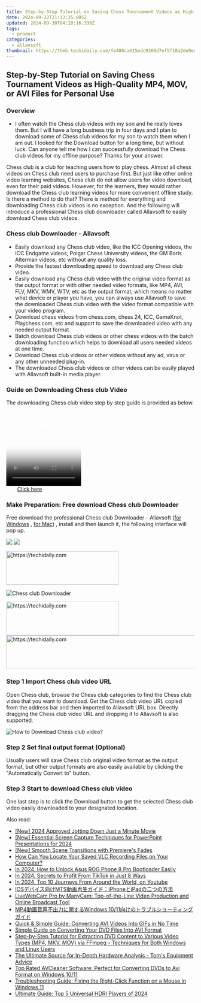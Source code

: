 ```yaml
---
title: Step-by-Step Tutorial on Saving Chess Tournament Videos as High-Quality MP4, MOV, or AVI Files for Personal Use
date: 2024-09-22T21:13:35.085Z
updated: 2024-09-30T04:20:16.330Z
tags:
  - product
categories:
  - allavsoft
thumbnail: https://thmb.techidaily.com/fe488ca615edc9308d7ef5f18a2de9eeeab475c2bf30ee9f714175262d3f8617.jpeg
---
```


## Step-by-Step Tutorial on Saving Chess Tournament Videos as High-Quality MP4, MOV, or AVI Files for Personal Use

### Overview

* I often watch the Chess club videos with my son and he really loves them. But I will have a long business trip in four days and I plan to download some of Chess club videos for my son to watch them when I am out. I looked for the Download button for a long time, but without luck. Can anyone tell me how I can successfully download the Chess club videos for my offline purpose? Thanks for your answer.

Chess club is a club for teaching users how to play chess. Almost all chess videos on Chess club need users to purchase first. But just like other online video learning websites, Chess club do not allow users for video download, even for their paid videos. However, for the learners, they would rather download the Chess club learning videos for more convenient offline study. Is there a method to do that? There is method for everything and downloading Chess club videos is no exception. And the following will introduce a professional Chess club downloader called Allavsoft to easily download Chess club videos.

### Chess club Downloader - Allavsoft

* Easily download any Chess club video, like the ICC Opening videos, the ICC Endgame videos, Polgar Chess University videos, the GM Boris Alterman videos, etc without any quality loss.
* Provide the fastest downloading speed to download any Chess club video.
* Easily download any Chess club video with the original video format as the output format or with other needed video formats, like MP4, AVI, FLV, MKV, WMV, WTV, etc as the output format, which means no matter what device or player you have, you can always use Allavsoft to save the downloaded Chess club video with the video format compatible with your video program.
* Download chess videos from chess.com, chess 24, ICC, GameKnot, Playchess.com, etc and support to save the downloaded video with any needed output format.
* Batch download Chess club videos or other chess videos with the batch downloading function which helps to download all users needed videos at one time.
* Download Chess club videos or other videos without any ad, virus or any other unneeded plug-in.
* The downloaded Chess club videos or other videos can be easily played with Allavsoft built-in media player.

### Guide on Downloading Chess club Video

The downloading Chess club video step by step guide is provided as below.

<!-- affiliate ads begin -->
<span id="1743243">
					<video width="200" height="200" style="cursor:pointer"
           poster="//a.impactradius-go.com/display-clicktoplayimage/1743243.png"
           onclick="if(!this.playClicked){this.play();this.setAttribute('controls',true);this.playClicked=true;}">
	   <source src="//a.impactradius-go.com/display-ad/19272-1743243">
	   <img src="//a.impactradius-go.com/display-clicktoplayimage/1743243.png" style="border: none; height: 100%; width: 100%; object-fit: contain">
	</video>
	<div style="width:125px;text-align:center"><a href="javascript:window.open(decodeURIComponent('https%3A%2F%2Faligracehair.sjv.io%2Fc%2F5597632%2F1743243%2F19272'), '_blank');void(0);">Click here</a></div>
</span>
<img height="0" width="0" src="https://imp.pxf.io/i/5597632/1743243/19272" style="position:absolute;visibility:hidden;" border="0" />
<!-- affiliate ads end -->

### Make Preparation: Free download Chess club Downloader

Free download the professional Chess club Downloader - Allavsoft ([for Windows](https://tools.techidaily.com/allavsoft/products/) , [for Mac](https://tools.techidaily.com/allavsoft/products/)) , install and then launch it, the following interface will pop up.

[![](https://www.allavsoft.com/how-to/../images/how-to/free-download-win.jpg)](https://tools.techidaily.com/allavsoft/products/) [![](https://www.allavsoft.com/how-to/../images/how-to/free-download-mac.jpg)](https://tools.techidaily.com/allavsoft/products/)

<!-- affiliate ads begin -->
<a href="https://aligracehair.sjv.io/c/5597632/2135355/19272" target="_top" id="2135355">
  <img src="//a.impactradius-go.com/display-ad/19272-2135355" border="0" alt="https://techidaily.com" width="300" height="90"/>
</a>
<img height="0" width="0" src="https://aligracehair.sjv.io/i/5597632/2135355/19272" style="position:absolute;visibility:hidden;" border="0" />
<!-- affiliate ads end -->

![Chess club Downloader](https://www.allavsoft.com/how-to/../images/allavsoft/screen-shot-600.jpg)

<!-- affiliate ads begin -->
<a href="https://aligracehair.sjv.io/c/5597632/2016165/19272" target="_top" id="2016165">
  <img src="//a.impactradius-go.com/display-ad/19272-2016165" border="0" alt="https://techidaily.com" width="300" height="90"/>
</a>
<img height="0" width="0" src="https://aligracehair.sjv.io/i/5597632/2016165/19272" style="position:absolute;visibility:hidden;" border="0" />
<!-- affiliate ads end -->

<!-- affiliate ads begin -->
<a href="https://appsumo.8odi.net/c/5597632/2111981/7443" target="_top" id="2111981">
  <img src="//a.impactradius-go.com/display-ad/7443-2111981" border="0" alt="https://techidaily.com" width="728" height="90"/>
</a>
<img height="0" width="0" src="https://appsumo.8odi.net/i/5597632/2111981/7443" style="position:absolute;visibility:hidden;" border="0" />
<!-- affiliate ads end -->

### Step 1 Import Chess club video URL

Open Chess club, browse the Chess club categories to find the Chess club video that you want to download. Get the Chess club video URL copied from the address bar and then imported to Allavsoft URL box. Directly dragging the Chess club video URL and dropping it to Allavsoft is also supported.

![How to Download Chess club video?](https://www.allavsoft.com/how-to/../images/how-to/download-rtmp-video/download-rtmp-video.jpg)

### Step 2 Set final output format (Optional)

Usually users will save Chess club original video format as the output format, but other output formats are also easily available by clicking the "Automatically Convert to" button.

### Step 3 Start to download Chess club video

One last step is to click the Download button to get the selected Chess club video easily downloaded to your designated location.

<ins class="adsbygoogle"
     style="display:block"
     data-ad-format="autorelaxed"
     data-ad-client="ca-pub-7571918770474297"
     data-ad-slot="1223367746"></ins>

<ins class="adsbygoogle"
     style="display:block"
     data-ad-client="ca-pub-7571918770474297"
     data-ad-slot="8358498916"
     data-ad-format="auto"
     data-full-width-responsive="true"></ins>

<span class="atpl-alsoreadstyle">Also read:</span>
<div><ul>
<li><a href="https://fox-info.techidaily.com/new-2024-approved-jotting-down-just-a-minute-movie/"><u>[New] 2024 Approved Jotting Down Just a Minute Movie</u></a></li>
<li><a href="https://screen-recording.techidaily.com/new-essential-screen-capture-techniques-for-powerpoint-presentations-for-2024/"><u>[New] Essential Screen Capture Techniques for PowerPoint Presentations for 2024</u></a></li>
<li><a href="https://extra-support.techidaily.com/new-smooth-scene-transitions-with-premieres-fades/"><u>[New] Smooth Scene Transitions with Premiere's Fades</u></a></li>
<li><a href="https://win-advanced.techidaily.com/how-can-you-locate-your-saved-vlc-recording-files-on-your-computer/"><u>How Can You Locate Your Saved VLC Recording Files on Your Computer?</u></a></li>
<li><a href="https://android-unlock.techidaily.com/in-2024-how-to-unlock-asus-rog-phone-8-pro-bootloader-easily-by-drfone-android/"><u>In 2024, How to Unlock Asus ROG Phone 8 Pro Bootloader Easily</u></a></li>
<li><a href="https://tiktok-videos.techidaily.com/in-2024-secrets-to-profit-from-tiktok-in-just-8-ways/"><u>In 2024, Secrets to Profit From TikTok in Just 8 Ways</u></a></li>
<li><a href="https://youtube-lab.techidaily.com/24-top-10-journeys-from-around-the-world-on-youtube/"><u>In 2024, Top 10 Journeys From Around the World, on Youtube</u></a></li>
<li><a href="https://win-advanced.techidaily.com/iosmtsiphoneipad/"><u>IOSデバイス向けMTS動画再生ガイド：iPhoneとiPadの二つの方法</u></a></li>
<li><a href="https://some-knowledge.techidaily.com/livewebcam-pro-by-manycam-top-of-the-line-video-production-and-online-broadcast-tool/"><u>LiveWebCam Pro by ManyCam: Top-of-the-Line Video Production and Online Broadcast Tool</u></a></li>
<li><a href="https://win-advanced.techidaily.com/mp4windows-1011/"><u>MP4動画音声不出力に関するWindows 10/11向けのトラブルシューティングガイド</u></a></li>
<li><a href="https://win-advanced.techidaily.com/quick-and-simple-guide-converting-avi-videos-into-gifs-in-no-time/"><u>Quick & Simple Guide: Converting AVI Videos Into GIFs in No Time</u></a></li>
<li><a href="https://win-advanced.techidaily.com/simple-guide-on-converting-your-dvd-files-into-avi-format/"><u>Simple Guide on Converting Your DVD Files Into AVI Format</u></a></li>
<li><a href="https://win-advanced.techidaily.com/step-by-step-tutorial-for-extracting-dvd-content-to-various-video-types-mp4-mkv-mov-via-ffmpeg-techniques-for-both-windows-and-linux-users/"><u>Step-by-Step Tutorial for Extracting DVD Content to Various Video Types (MP4, MKV, MOV) via FFmpeg - Techniques for Both Windows and Linux Users</u></a></li>
<li><a href="https://hardware-tips.techidaily.com/the-ultimate-source-for-in-depth-hardware-analysis-toms-equipment-advice/"><u>The Ultimate Source for In-Depth Hardware Analysis - Tom's Equipment Advice</u></a></li>
<li><a href="https://win-advanced.techidaily.com/top-rated-avcleaner-software-perfect-for-converting-dvds-to-avi-format-on-windows-1011/"><u>Top Rated AVCleaner Software: Perfect for Converting DVDs to Avi Format on Windows 10/11</u></a></li>
<li><a href="https://common-error.techidaily.com/troubleshooting-guide-fixing-the-right-click-function-on-a-mouse-in-windows-11/"><u>Troubleshooting Guide: Fixing the Right-Click Function on a Mouse in Windows 11</u></a></li>
<li><a href="https://win-advanced.techidaily.com/ultimate-guide-top-5-universal-hdri-players-of-2024/"><u>Ultimate Guide: Top 5 Universal HDRI Players of 2024</u></a></li>
</ul></div>

